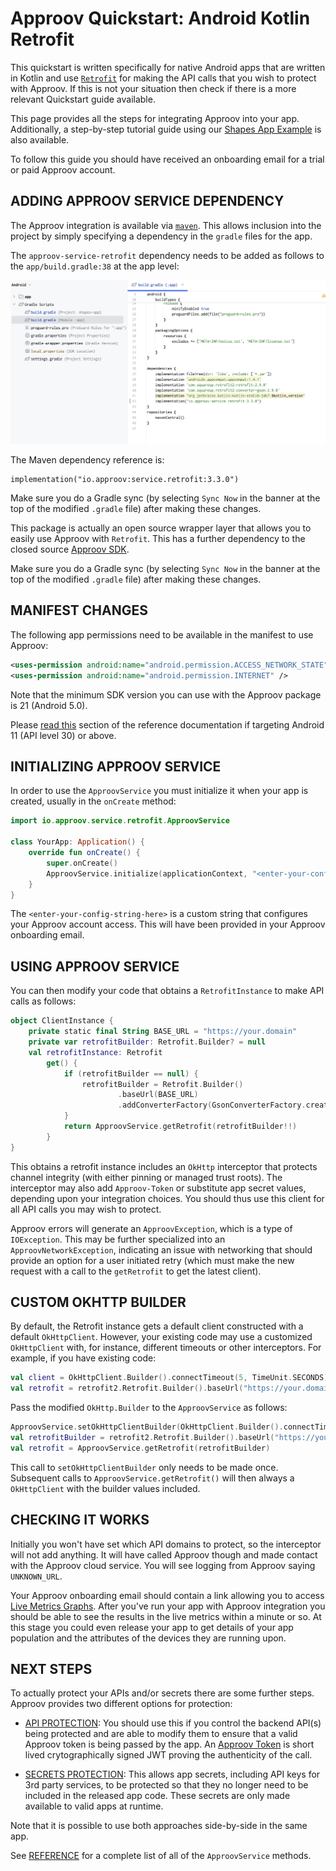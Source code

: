 # Approov Quickstart: Android Kotlin Retrofit

This quickstart is written specifically for native Android apps that are written in Kotlin and use [`Retrofit`](https://square.github.io/retrofit/) for making the API calls that you wish to protect with Approov. If this is not your situation then check if there is a more relevant Quickstart guide available.

This page provides all the steps for integrating Approov into your app. Additionally, a step-by-step tutorial guide using our [Shapes App Example](https://github.com/approov/quickstart-android-kotlin-retrofit/blob/master/SHAPES-EXAMPLE.md) is also available.

To follow this guide you should have received an onboarding email for a trial or paid Approov account.

## ADDING APPROOV SERVICE DEPENDENCY
The Approov integration is available via [`maven`](https://mvnrepository.com/repos/central). This allows inclusion into the project by simply specifying a dependency in the `gradle` files for the app.

The `approov-service-retrofit` dependency needs to be added as follows to the `app/build.gradle:38` at the app level:

![App Build Gradle](readme-images/app-gradle.png)

The Maven dependency reference is:

```
implementation("io.approov:service.retrofit:3.3.0")
```

Make sure you do a Gradle sync (by selecting `Sync Now` in the banner at the top of the modified `.gradle` file) after making these changes.

This package is actually an open source wrapper layer that allows you to easily use Approov with `Retrofit`. This has a further dependency to the closed source [Approov SDK](https://github.com/approov/approov-android-sdk).

Make sure you do a Gradle sync (by selecting `Sync Now` in the banner at the top of the modified `.gradle` file) after making these changes.

## MANIFEST CHANGES
The following app permissions need to be available in the manifest to use Approov:

```xml
<uses-permission android:name="android.permission.ACCESS_NETWORK_STATE" />
<uses-permission android:name="android.permission.INTERNET" />
```

Note that the minimum SDK version you can use with the Approov package is 21 (Android 5.0). 

Please [read this](https://approov.io/docs/latest/approov-usage-documentation/#targeting-android-11-and-above) section of the reference documentation if targeting Android 11 (API level 30) or above.

## INITIALIZING APPROOV SERVICE
In order to use the `ApproovService` you must initialize it when your app is created, usually in the `onCreate` method:

```kotlin
import io.approov.service.retrofit.ApproovService

class YourApp: Application() {
    override fun onCreate() {
        super.onCreate()
        ApproovService.initialize(applicationContext, "<enter-your-config-string-here>")
    }
}
```

The `<enter-your-config-string-here>` is a custom string that configures your Approov account access. This will have been provided in your Approov onboarding email.

## USING APPROOV SERVICE
You can then modify your code that obtains a `RetrofitInstance` to make API calls as follows:

```kotlin
object ClientInstance {
    private static final String BASE_URL = "https://your.domain"
    private var retrofitBuilder: Retrofit.Builder? = null
    val retrofitInstance: Retrofit
        get() {
            if (retrofitBuilder == null) {
                retrofitBuilder = Retrofit.Builder()
                        .baseUrl(BASE_URL)
                        .addConverterFactory(GsonConverterFactory.create())
            }
            return ApproovService.getRetrofit(retrofitBuilder!!)
        }
}
```

This obtains a retrofit instance includes an `OkHttp` interceptor that protects channel integrity (with either pinning or managed trust roots). The interceptor may also add `Approov-Token` or substitute app secret values, depending upon your integration choices. You should thus use this client for all API calls you may wish to protect.

Approov errors will generate an `ApproovException`, which is a type of `IOException`. This may be further specialized into an `ApproovNetworkException`, indicating an issue with networking that should provide an option for a user initiated retry (which must make the new request with a call to the `getRetrofit` to get the latest client).

## CUSTOM OKHTTP BUILDER
By default, the Retrofit instance gets a default client constructed with a default `OkHttpClient`. However, your existing code may use a customized `OkHttpClient` with, for instance, different timeouts or other interceptors. For example, if you have existing code:

```kotlin
val client = OkHttpClient.Builder().connectTimeout(5, TimeUnit.SECONDS).build()
val retrofit = retrofit2.Retrofit.Builder().baseUrl("https://your.domain/").client(client).build()
```
Pass the modified `OkHttp.Builder` to the `ApproovService` as follows:

```kotlin
ApproovService.setOkHttpClientBuilder(OkHttpClient.Builder().connectTimeout(5, TimeUnit.SECONDS))
val retrofitBuilder = retrofit2.Retrofit.Builder().baseUrl("https://your.domain/")
val retrofit = ApproovService.getRetrofit(retrofitBuilder)
```

This call to `setOkHttpClientBuilder` only needs to be made once. Subsequent calls to `ApproovService.getRetrofit()` will then always a `OkHttpClient` with the builder values included.

## CHECKING IT WORKS
Initially you won't have set which API domains to protect, so the interceptor will not add anything. It will have called Approov though and made contact with the Approov cloud service. You will see logging from Approov saying `UNKNOWN_URL`.

Your Approov onboarding email should contain a link allowing you to access [Live Metrics Graphs](https://approov.io/docs/latest/approov-usage-documentation/#metrics-graphs). After you've run your app with Approov integration you should be able to see the results in the live metrics within a minute or so. At this stage you could even release your app to get details of your app population and the attributes of the devices they are running upon.

## NEXT STEPS
To actually protect your APIs and/or secrets there are some further steps. Approov provides two different options for protection:

* [API PROTECTION](https://github.com/approov/quickstart-android-kotlin-retrofit/blob/master/API-PROTECTION.md): You should use this if you control the backend API(s) being protected and are able to modify them to ensure that a valid Approov token is being passed by the app. An [Approov Token](https://approov.io/docs/latest/approov-usage-documentation/#approov-tokens) is short lived crytographically signed JWT proving the authenticity of the call.

* [SECRETS PROTECTION](https://github.com/approov/quickstart-android-kotlin-retrofit/blob/master/SECRETS-PROTECTION.md): This allows app secrets, including API keys for 3rd party services, to be protected so that they no longer need to be included in the released app code. These secrets are only made available to valid apps at runtime.

Note that it is possible to use both approaches side-by-side in the same app.

See [REFERENCE](https://github.com/approov/quickstart-android-kotlin-retrofit/blob/master/REFERENCE.md) for a complete list of all of the `ApproovService` methods.
